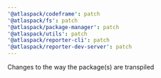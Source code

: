 ```yaml
---
'@atlaspack/codeframe': patch
'@atlaspack/fs': patch
'@atlaspack/package-manager': patch
'@atlaspack/utils': patch
'@atlaspack/reporter-cli': patch
'@atlaspack/reporter-dev-server': patch
---
```


Changes to the way the package(s) are transpiled
